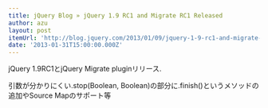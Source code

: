 ```yaml
---
title: jQuery Blog » jQuery 1.9 RC1 and Migrate RC1 Released
author: azu
layout: post
itemUrl: 'http://blog.jquery.com/2013/01/09/jquery-1-9-rc1-and-migrate-rc1-released/'
date: '2013-01-31T15:00:00.000Z'
---
```

 jQuery 1.9RC1とjQuery Migrate pluginリリース.

引数が分かりにくい.stop(Boolean, Boolean)の部分に.finish()というメソッドの追加やSource Mapのサポート等
